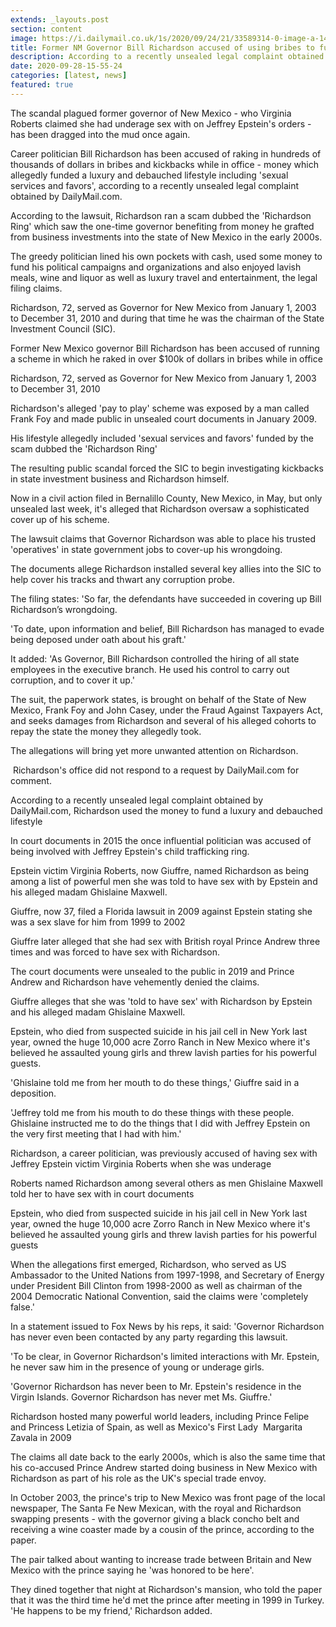 ```yaml
---
extends: _layouts.post
section: content
image: https://i.dailymail.co.uk/1s/2020/09/24/21/33589314-0-image-a-143_1600980409644.jpg 
title: Former NM Governor Bill Richardson accused of using bribes to fund sexual services and favors 
description: According to a recently unsealed legal complaint obtained by DailyMail.com, Richardson used the money to fund a luxury and debauched lifestyle. 
date: 2020-09-28-15-55-24 
categories: [latest, news] 
featured: true 
--- 
```

The scandal plagued former governor of New Mexico - who Virginia Roberts claimed she had underage sex with on Jeffrey Epstein's orders - has been dragged into the mud once again.

Career politician Bill Richardson has been accused of raking in hundreds of thousands of dollars in bribes and kickbacks while in office - money which allegedly funded a luxury and debauched lifestyle including 'sexual services and favors', according to a recently unsealed legal complaint obtained by DailyMail.com.

According to the lawsuit, Richardson ran a scam dubbed the 'Richardson Ring' which saw the one-time governor benefiting from money he grafted from business investments into the state of New Mexico in the early 2000s.

The greedy politician lined his own pockets with cash, used some money to fund his political campaigns and organizations and also enjoyed lavish meals, wine and liquor as well as luxury travel and entertainment, the legal filing claims.

Richardson, 72, served as Governor for New Mexico from January 1, 2003 to December 31, 2010 and during that time he was the chairman of the State Investment Council (SIC).

Former New Mexico governor Bill Richardson has been accused of running a scheme in which he raked in over $100k of dollars in bribes while in office

Richardson, 72, served as Governor for New Mexico from January 1, 2003 to December 31, 2010

Richardson's alleged 'pay to play' scheme was exposed by a man called Frank Foy and made public in unsealed court documents in January 2009.

His lifestyle allegedly included 'sexual services and favors' funded by the scam dubbed the 'Richardson Ring'

The resulting public scandal forced the SIC to begin investigating kickbacks in state investment business and Richardson himself.

Now in a civil action filed in Bernalillo County, New Mexico, in May, but only unsealed last week, it's alleged that Richardson oversaw a sophisticated cover up of his scheme.

The lawsuit claims that Governor Richardson was able to place his trusted 'operatives' in state government jobs to cover-up his wrongdoing.

The documents allege Richardson installed several key allies into the SIC to help cover his tracks and thwart any corruption probe.

The filing states: 'So far, the defendants have succeeded in covering up Bill Richardson’s wrongdoing.

'To date, upon information and belief, Bill Richardson has managed to evade being deposed under oath about his graft.'

It added: 'As Governor, Bill Richardson controlled the hiring of all state employees in the executive branch. He used his control to carry out corruption, and to cover it up.'

The suit, the paperwork states, is brought on behalf of the State of New Mexico, Frank Foy and John Casey, under the Fraud Against Taxpayers Act, and seeks damages from Richardson and several of his alleged cohorts to repay the state the money they allegedly took.

The allegations will bring yet more unwanted attention on Richardson. 

 Richardson's office did not respond to a request by DailyMail.com for comment.









According to a recently unsealed legal complaint obtained by DailyMail.com, Richardson used the money to fund a luxury and debauched lifestyle

In court documents in 2015 the once influential politician was accused of being involved with Jeffrey Epstein's child trafficking ring.

Epstein victim Virginia Roberts, now Giuffre, named Richardson as being among a list of powerful men she was told to have sex with by Epstein and his alleged madam Ghislaine Maxwell.

Giuffre, now 37, filed a Florida lawsuit in 2009 against Epstein stating she was a sex slave for him from 1999 to 2002

Giuffre later alleged that she had sex with British royal Prince Andrew three times and was forced to have sex with Richardson.

The court documents were unsealed to the public in 2019 and Prince Andrew and Richardson have vehemently denied the claims.

Giuffre alleges that she was 'told to have sex' with Richardson by Epstein and his alleged madam Ghislaine Maxwell.

Epstein, who died from suspected suicide in his jail cell in New York last year, owned the huge 10,000 acre Zorro Ranch in New Mexico where it's believed he assaulted young girls and threw lavish parties for his powerful guests.

'Ghislaine told me from her mouth to do these things,' Giuffre said in a deposition.

'Jeffrey told me from his mouth to do these things with these people. Ghislaine instructed me to do the things that I did with Jeffrey Epstein on the very first meeting that I had with him.'

Richardson, a career politician, was previously accused of having sex with Jeffrey Epstein victim Virginia Roberts when she was underage 

Roberts named Richardson among several others as men Ghislaine Maxwell told her to have sex with in court documents

Epstein, who died from suspected suicide in his jail cell in New York last year, owned the huge 10,000 acre Zorro Ranch in New Mexico where it's believed he assaulted young girls and threw lavish parties for his powerful guests

When the allegations first emerged, Richardson, who served as US Ambassador to the United Nations from 1997-1998, and Secretary of Energy under President Bill Clinton from 1998-2000 as well as chairman of the 2004 Democratic National Convention, said the claims were 'completely false.'

In a statement issued to Fox News by his reps, it said: 'Governor Richardson has never even been contacted by any party regarding this lawsuit.

'To be clear, in Governor Richardson's limited interactions with Mr. Epstein, he never saw him in the presence of young or underage girls.

'Governor Richardson has never been to Mr. Epstein's residence in the Virgin Islands. Governor Richardson has never met Ms. Giuffre.'

Richardson hosted many powerful world leaders, including Prince Felipe and Princess Letizia of Spain, as well as Mexico's First Lady  Margarita Zavala in 2009  

The claims all date back to the early 2000s, which is also the same time that his co-accused Prince Andrew started doing business in New Mexico with Richardson as part of his role as the UK's special trade envoy.

In October 2003, the prince's trip to New Mexico was front page of the local newspaper, The Santa Fe New Mexican, with the royal and Richardson swapping presents - with the governor giving a black concho belt and receiving a wine coaster made by a cousin of the prince, according to the paper.

The pair talked about wanting to increase trade between Britain and New Mexico with the prince saying he 'was honored to be here'.

They dined together that night at Richardson's mansion, who told the paper that it was the third time he'd met the prince after meeting in 1999 in Turkey. 'He happens to be my friend,' Richardson added.

